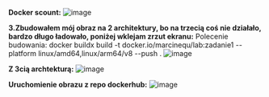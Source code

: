 **Docker scount:**
![image](https://github.com/MarcineQu/Zadanie1/assets/83167368/33437333-6a96-4ed6-b8f4-3c2dc9af7024)

**3.Zbudowałem mój obraz na 2 architektury, bo na trzecią coś nie działało, bardzo długo ładowało, poniżej wklejam zrzut ekranu:**
Polecenie budowania: docker buildx build -t docker.io/marcinequ/lab:zadanie1 --platform linux/amd64,linux/arm64/v8 --push . 
![image](https://github.com/MarcineQu/Zadanie1/assets/83167368/50308ddf-05f7-47cc-820f-7ecdb056f4a5)

**Z 3cią archtekturą:**
![image](https://github.com/MarcineQu/Zadanie1/assets/83167368/d5757475-cd57-4383-9e95-792947e47e69)

**Uruchomienie obrazu z repo dockerhub:**
![image](https://github.com/MarcineQu/Zadanie1/assets/83167368/ccd4a480-e985-4444-8263-fc3d1ba5b757)
